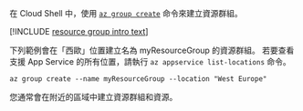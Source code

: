 在 Cloud Shell 中，使用 [`az group create`](/cli/azure/group?view=azure-cli-latest#az_group_create) 命令來建立資源群組。

[!INCLUDE [resource group intro text](resource-group.md)]

下列範例會在「西歐」位置建立名為 myResourceGroup 的資源群組。 若要查看支援 App Service 的所有位置，請執行 `az appservice list-locations` 命令。

```azurecli-interactive
az group create --name myResourceGroup --location "West Europe"
```

您通常會在附近的區域中建立資源群組和資源。 
